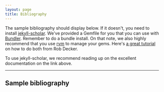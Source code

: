 ```yaml
---
layout: page
title: Bibliography
--- 
```


The sample bibliography should display below. If it doesn't, you need to install [jekyll-scholar](https://github.com/inukshuk/jekyll-scholar). We've provided a Gemfile for you that you can use with [Bundler](http://bundler.io/). Remember to do a bundle install. On that note, we also highly recommend that you use [rvm](https://rvm.io/) to manage your gems. Here's [a great tutorial](https://www.chapterthree.com/blog/ruby-rvm-gemsets-and-bundlergemfiles) on how to do both from Rob Decker.

To use jekyll-scholar, we recommend reading up on the excellent documentation on the link above. 

---

## Sample bibliography

